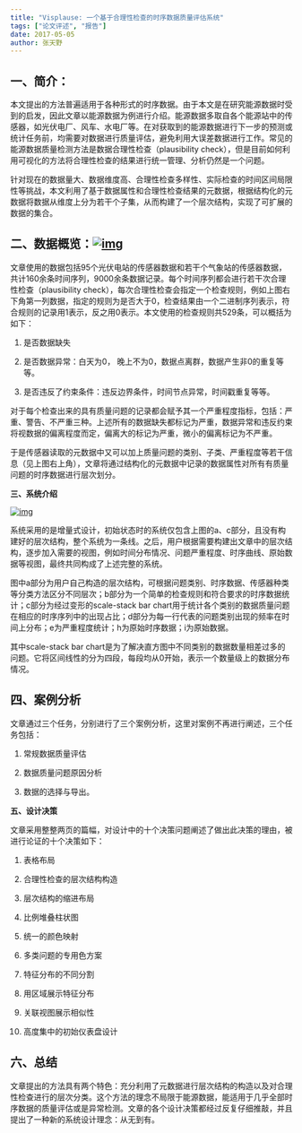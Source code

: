 ```yaml
---
title: "Visplause: 一个基于合理性检查的时序数据质量评估系统"
tags: ["论文评述", "报告"]
date: 2017-05-05
author: 张天野
---
```


## **一、简介：**

本文提出的方法普遍适用于各种形式的时序数据。由于本文是在研究能源数据时受到的启发，因此文章以能源数据为例进行介绍。能源数据多取自各个能源站中的传感器，如光伏电厂、风车、水电厂等。在对获取到的能源数据进行下一步的预测或统计任务前，均需要对数据进行质量评估，避免利用大误差数据进行工作。常见的能源数据质量检测方法是数据合理性检查（plausibility check），但是目前如何利用可视化的方法将合理性检查的结果进行统一管理、分析仍然是一个问题。

针对现在的数据量大、数据维度高、合理性检查多样性、实际检查的时间区间局限性等挑战，本文利用了基于数据属性和合理性检查结果的元数据，根据结构化的元数据将数据从维度上分为若干个子集，从而构建了一个层次结构，实现了可扩展的数据的集合。



## **二、数据概览：**[![img](http://www.cad.zju.edu.cn/home/vagblog/wp-content/uploads/2017/05/data.png)](http://www.cad.zju.edu.cn/home/vagblog/wp-content/uploads/2017/05/data.png)

文章使用的数据包括95个光伏电站的传感器数据和若干个气象站的传感器数据，共计160余条时间序列，9000余条数据记录。每个时间序列都会进行若干次合理性检查（plausibility check），每次合理性检查会指定一个检查规则，例如上图右下角第一列数据，指定的规则为是否大于0，检查结果由一个二进制序列表示，符合规则的记录用1表示，反之用0表示。本文使用的检查规则共529条，可以概括为如下：

1. 是否数据缺失

2. 是否数据异常：白天为0， 晚上不为0，数据点离群，数据产生非0的重复等等。

3. 是否违反了约束条件：违反边界条件，时间节点异常，时间戳重复等等。

对于每个检查出来的具有质量问题的记录都会赋予其一个严重程度指标，包括：严重、警告、不严重三种。上述所有的数据缺失都标记为严重，数据异常和违反约束将视数据的偏离程度而定，偏离大的标记为严重，微小的偏离标记为不严重。

于是传感器读取的元数据中又可以加上质量问题的类别、子类、严重程度等若干信息（见上图右上角），文章将通过结构化的元数据中记录的数据属性对所有有质量问题的时序数据进行层次划分。

**三、系统介绍**

[![img](http://www.cad.zju.edu.cn/home/vagblog/wp-content/uploads/2017/05/system.png)](http://www.cad.zju.edu.cn/home/vagblog/wp-content/uploads/2017/05/system.png)

系统采用的是增量式设计，初始状态时的系统仅包含上图的a、c部分，且没有构建好的层次结构，整个系统为一条线。之后，用户根据需要构建出文章中的层次结构，逐步加入需要的视图，例如时间分布情况、问题严重程度、时序曲线、原始数据等视图，最终共同构成了上述完整的系统。

图中a部分为用户自己构造的层次结构，可根据问题类别、时序数据、传感器种类等分类方法区分不同层次；b部分为一个简单的检查规则和符合要求的时序数据统计；c部分为经过变形的scale-stack bar chart用于统计各个类别的数据质量问题在相应的时序序列中的出现占比；d部分为每一行代表的问题类别出现的频率在时间上分布；e为严重程度统计；h为原始时序数据；i为原始数据。

其中scale-stack bar chart是为了解决直方图中不同类别的数据数量相差过多的问题。它将区间线性的分为四段，每段均从0开始，表示一个数量级上的数据分布情况。

## **四、案例分析**

文章通过三个任务，分别进行了三个案例分析，这里对案例不再进行阐述，三个任务包括：

1. 常规数据质量评估

2. 数据质量问题原因分析

3. 数据的选择与导出。

**五、设计决策**

文章采用整整两页的篇幅，对设计中的十个决策问题阐述了做出此决策的理由，被进行论证的十个决策如下：

1. 表格布局

2. 合理性检查的层次结构构造

3. 层次结构的缩进布局

4. 比例堆叠柱状图

5. 统一的颜色映射

6. 多类问题的专用色方案

7. 特征分布的不同分割

8. 用区域展示特征分布

9. 关联视图展示相似性

10. 高度集中的初始仪表盘设计

## **六、总结**

文章提出的方法具有两个特色：充分利用了元数据进行层次结构的构造以及对合理性检查进行的层次分类。这个方法的理念不局限于能源数据，能适用于几乎全部时序数据的质量评估或是异常检测。文章的各个设计决策都经过反复仔细推敲，并且提出了一种新的系统设计理念：从无到有。